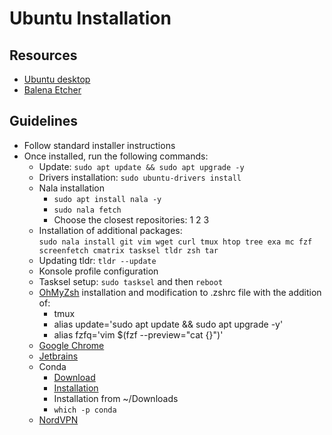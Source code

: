 # Ubuntu Installation

## Resources
- [Ubuntu desktop](https://ubuntu.com/desktop)
- [Balena Etcher](https://etcher.balena.io/)

## Guidelines
- Follow standard installer instructions
- Once installed, run the following commands:
    - Update: `sudo apt update && sudo apt upgrade -y`
    - Drivers installation: `sudo ubuntu-drivers install`
    - Nala installation
        - `sudo apt install nala -y`
        - `sudo nala fetch`
        - Choose the closest repositories: 1 2 3
    - Installation of additional packages: <br> `sudo nala install git vim wget curl tmux htop tree exa mc fzf screenfetch cmatrix tasksel tldr zsh tar`
    - Updating tldr: `tldr --update`
    - Konsole profile configuration
    - Tasksel setup: `sudo tasksel` and then `reboot`
    - [OhMyZsh](https://ohmyz.sh/) installation and modification to .zshrc file with the addition of:
        - tmux
        - alias update='sudo apt update && sudo apt upgrade -y'
        - alias fzfq='vim $(fzf --preview="cat {}")'
    - [Google Chrome](https://www.google.com/intl/en_ca/chrome/browser-tools/?_gl=1*s5hvhi*_up*MQ..&gclid=CjwKCAjw26KxBhBDEiwAu6KXt_e_dRbUCJ1vUH1odxXLxlWIO1XV-5hSB9Yu95_h-CX7pVosoG83VxoC9rYQAvD_BwE&gclsrc=aw.ds)
    - [Jetbrains](https://www.jetbrains.com/toolbox-app/)
    - Conda
        - [Download](https://www.anaconda.com/download)
        - [Installation](https://docs.anaconda.com/free/anaconda/install/linux/)
        - Installation from ~/Downloads
        - `which -p conda`
    - [NordVPN](https://nordvpn.com/offer/download/linux/?vpn=brand&nc=Search_-_Canada_-_Brand_+_Generic_-_Exact+Phrase_-_EN_-_DMT_-_USD&ns=google&nm=cpc&nt=nordvpn%20linux&gad_source=1&gclid=CjwKCAjw26KxBhBDEiwAu6KXt4OJ4wDqfa1xy-fR75WhaF3dcLMx5qw-fe20BdDtouIYYgWjV6nJwhoCFPoQAvD_BwE)